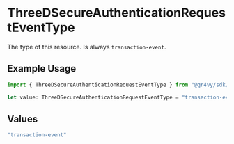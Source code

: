 # ThreeDSecureAuthenticationRequestEventType

The type of this resource. Is always `transaction-event`.

## Example Usage

```typescript
import { ThreeDSecureAuthenticationRequestEventType } from "@gr4vy/sdk/models/components";

let value: ThreeDSecureAuthenticationRequestEventType = "transaction-event";
```

## Values

```typescript
"transaction-event"
```